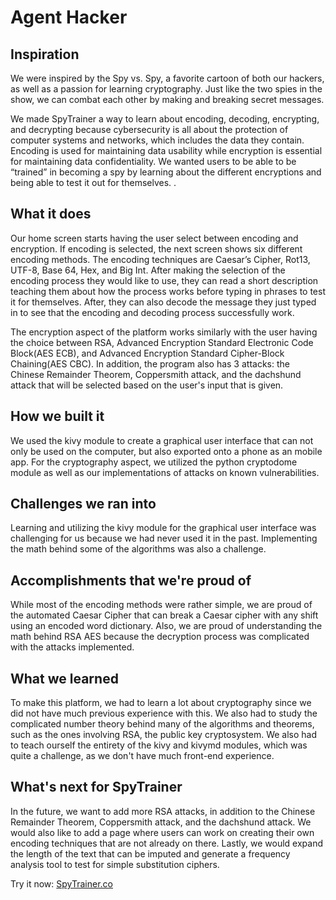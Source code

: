 # Agent Hacker
## Inspiration
We were inspired by the Spy vs. Spy, a favorite cartoon of both our hackers, as well as a passion for learning cryptography. Just like the two spies in the show, we can combat each other by making and breaking secret messages.

We made SpyTrainer a way to learn about encoding, decoding, encrypting, and decrypting because cybersecurity is all about the protection of computer systems and networks, which includes the data they contain. Encoding is used for maintaining data usability while encryption is essential for maintaining data confidentiality. We wanted users to be able to be “trained” in becoming a spy by learning about the different encryptions and being able to test it out for themselves. .

## What it does
Our home screen starts having the user select between encoding and encryption. If encoding is selected, the next screen shows six different encoding methods. The encoding techniques are Caesar’s Cipher, Rot13, UTF-8, Base 64, Hex, and Big Int. After making the selection of the encoding process they would like to use, they can read a short description teaching them about how the process works before typing in phrases to test it for themselves. After, they can also decode the message they just typed in to see that the encoding and decoding process successfully work.

The encryption aspect of the platform works similarly with the user having the choice between RSA, Advanced Encryption Standard Electronic Code Block(AES ECB), and Advanced Encryption Standard Cipher-Block Chaining(AES CBC). In addition, the program also has 3 attacks: the Chinese Remainder Theorem, Coppersmith attack, and the dachshund attack that will be selected based on the user's input that is given.

## How we built it
We used the kivy module to create a graphical user interface that can not only be used on the computer, but also exported onto a phone as an mobile app. For the cryptography aspect, we utilized the python cryptodome module as well as our implementations of attacks on known vulnerabilities.

## Challenges we ran into
Learning and utilizing the kivy module for the graphical user interface was challenging for us because we had never used it in the past. Implementing the math behind some of the algorithms was also a challenge.

## Accomplishments that we're proud of
While most of the encoding methods were rather simple, we are proud of the automated Caesar Cipher that can break a Caesar cipher with any shift using an encoded word dictionary. Also, we are proud of understanding the math behind RSA AES because the decryption process was complicated with the attacks implemented.

## What we learned
To make this platform, we had to learn a lot about cryptography since we did not have much previous experience with this. We also had to study the complicated number theory behind many of the algorithms and theorems, such as the ones involving RSA, the public key cryptosystem. We also had to teach ourself the entirety of the kivy and kivymd modules, which was quite a challenge, as we don't have much front-end experience.

## What's next for SpyTrainer
In the future, we want to add more RSA attacks, in addition to the Chinese Remainder Theorem, Coppersmith attack, and the dachshund attack. We would also like to add a page where users can work on creating their own encoding techniques that are not already on there. Lastly, we would expand the length of the text that can be imputed and generate a frequency analysis tool to test for simple substitution ciphers.

Try it now: [SpyTrainer.co](SpyTrainer.co)
